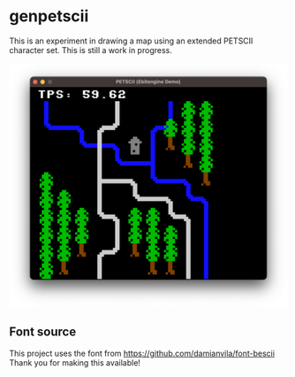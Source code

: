 # genpetscii

This is an experiment in drawing a map using an extended PETSCII character set. This is still a work in progress.

![alt text](/genpetscii/images/rgb.png "Screenshot")

## Font source

This project uses the font from https://github.com/damianvila/font-bescii Thank you for making this available!